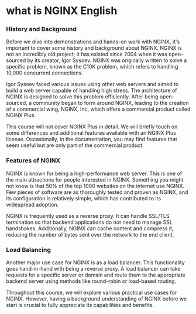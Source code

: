 # what is NGINX English

### History and Background

Before we dive into demonstrations and hands-on work with NGINX, it's important to cover some history and background about NGINX. NGINX is not an incredibly old project; it has existed since 2004 when it was open-sourced by its creator, Igor Sysoev. NGINX was originally written to solve a specific problem, known as the C10K problem, which refers to handling 10,000 concurrent connections.

Igor Sysoev faced various issues using other web servers and aimed to build a web server capable of handling high stress. The architecture of NGINX is designed to solve this problem efficiently. After being open-sourced, a community began to form around NGINX, leading to the creation of a commercial wing, NGINX, Inc, which offers a commercial product called NGINX Plus.

This course will not cover NGINX Plus in detail. We will briefly touch on some differences and additional features available with an NGINX Plus license. Occasionally, in the documentation, you may find features that seem useful but are only part of the commercial product.

### Features of NGINX

NGINX is known for being a high-performance web server. This is one of the main attractions for people interested in NGINX. Something you might not know is that 50% of the top 1000 websites on the internet use NGINX. Few pieces of software are as thoroughly tested and proven as NGINX, and its configuration is relatively simple, which has contributed to its widespread adoption.

NGINX is frequently used as a reverse proxy. It can handle SSL/TLS termination so that backend applications do not need to manage SSL handshakes. Additionally, NGINX can cache content and compress it, reducing the number of bytes sent over the network to the end client.

### Load Balancing

Another major use case for NGINX is as a load balancer. This functionality goes hand-in-hand with being a reverse proxy. A load balancer can take requests for a specific server or domain and route them to the appropriate backend server using methods like round-robin or load-based routing.

Throughout this course, we will explore various practical use cases for NGINX. However, having a background understanding of NGINX before we start is crucial to fully appreciate its capabilities and benefits.